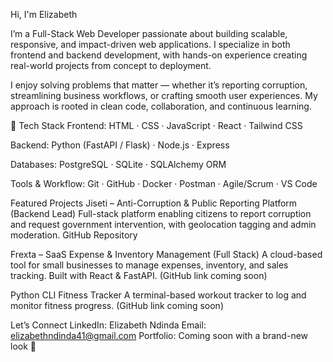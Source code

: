  Hi, I'm Elizabeth
 
I’m a Full-Stack Web Developer passionate about building scalable, responsive, and impact-driven web applications.
I specialize in both frontend and backend development, with hands-on experience creating real-world projects from concept to deployment.


I enjoy solving problems that matter — whether it’s reporting corruption, streamlining business workflows, or crafting smooth user experiences.
My approach is rooted in clean code, collaboration, and continuous learning.

🧰 Tech Stack
Frontend:
HTML · CSS · JavaScript · React · Tailwind CSS

Backend:
Python (FastAPI / Flask) · Node.js · Express

Databases:
PostgreSQL · SQLite · SQLAlchemy ORM

Tools & Workflow:
Git · GitHub · Docker · Postman · Agile/Scrum · VS Code

  Featured Projects 
Jiseti – Anti-Corruption & Public Reporting Platform (Backend Lead)
Full-stack platform enabling citizens to report corruption and request government intervention, with geolocation tagging and admin moderation.
  GitHub Repository

  Frexta – SaaS Expense & Inventory Management (Full Stack)
A cloud-based tool for small businesses to manage expenses, inventory, and sales tracking. Built with React & FastAPI.
(GitHub link coming soon)

  Python CLI Fitness Tracker
A terminal-based workout tracker to log and monitor fitness progress.
(GitHub link coming soon)

  Let’s Connect
LinkedIn: Elizabeth Ndinda
Email: elizabethndinda41@gmail.com
Portfolio: Coming soon with a brand-new look 👀

